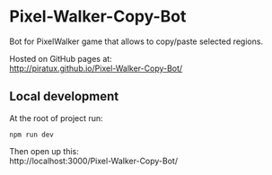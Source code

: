 # Pixel-Walker-Copy-Bot

Bot for PixelWalker game that allows to copy/paste selected regions.

Hosted on GitHub pages at:\
http://piratux.github.io/Pixel-Walker-Copy-Bot/

## Local development

At the root of project run:

```
npm run dev
```

Then open up this:\
http://localhost:3000/Pixel-Walker-Copy-Bot/